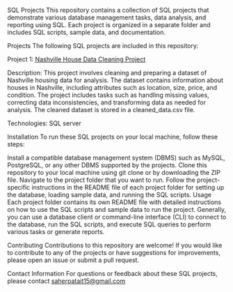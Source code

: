 SQL Projects
This repository contains a collection of SQL projects that demonstrate various database management tasks, data analysis, and reporting using SQL. Each project is organized in a separate folder and includes SQL scripts, sample data, and documentation.

Projects
The following SQL projects are included in this repository:

Project 1: [Nashville House Data Cleaning Project](https://github.com/saherp15/SQL-Project/blob/main/projects.sql)


Description: This project involves cleaning and preparing a dataset of Nashville housing data for analysis. The dataset contains information about houses in Nashville, including attributes such as location, size, price, and condition. The project includes tasks such as handling missing values, correcting data inconsistencies, and transforming data as needed for analysis. The cleaned dataset is stored in a cleaned_data.csv file.

Technologies:  SQL server

Installation
To run these SQL projects on your local machine, follow these steps:

Install a compatible database management system (DBMS) such as MySQL, PostgreSQL, or any other DBMS supported by the projects.
Clone this repository to your local machine using git clone or by downloading the ZIP file.
Navigate to the project folder that you want to run.
Follow the project-specific instructions in the README file of each project folder for setting up the database, loading sample data, and running the SQL scripts.
Usage
Each project folder contains its own README file with detailed instructions on how to use the SQL scripts and sample data to run the project. Generally, you can use a database client or command-line interface (CLI) to connect to the database, run the SQL scripts, and execute SQL queries to perform various tasks or generate reports.

Contributing
Contributions to this repository are welcome! If you would like to contribute to any of the projects or have suggestions for improvements, please open an issue or submit a pull request.


Contact Information
For questions or feedback about these SQL projects, please contact saherpatait15@gmail.com




